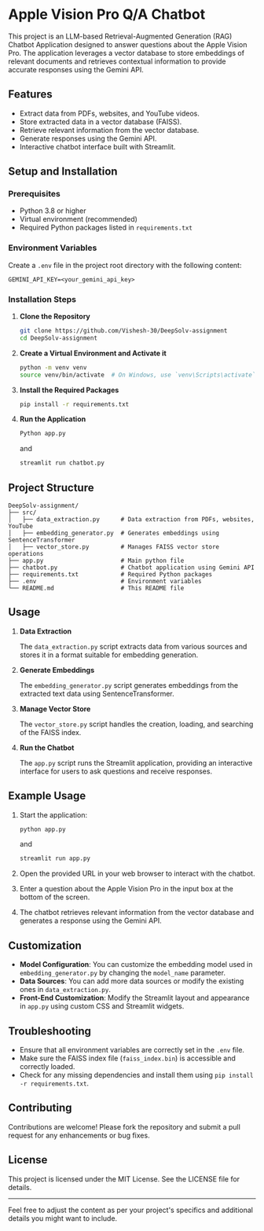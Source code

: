 # Apple Vision Pro Q/A Chatbot

This project is an LLM-based Retrieval-Augmented Generation (RAG) Chatbot Application designed to answer questions about the Apple Vision Pro. The application leverages a vector database to store embeddings of relevant documents and retrieves contextual information to provide accurate responses using the Gemini API.

## Features

- Extract data from PDFs, websites, and YouTube videos.
- Store extracted data in a vector database (FAISS).
- Retrieve relevant information from the vector database.
- Generate responses using the Gemini API.
- Interactive chatbot interface built with Streamlit.

## Setup and Installation

### Prerequisites

- Python 3.8 or higher
- Virtual environment (recommended)
- Required Python packages listed in `requirements.txt`

### Environment Variables

Create a `.env` file in the project root directory with the following content:

```env
GEMINI_API_KEY=<your_gemini_api_key>
```

### Installation Steps

1. **Clone the Repository**

    ```bash
    git clone https://github.com/Vishesh-30/DeepSolv-assignment
    cd DeepSolv-assignment
    ```

2. **Create a Virtual Environment and Activate it**

    ```bash
    python -m venv venv
    source venv/bin/activate  # On Windows, use `venv\Scripts\activate`
    ```

3. **Install the Required Packages**

    ```bash
    pip install -r requirements.txt
    ```

4. **Run the Application**

    ```bash
    Python app.py
    ```
    and
    ```bash
    streamlit run chatbot.py
    ```

## Project Structure

```plaintext
DeepSolv-assignment/
├── src/
│   ├── data_extraction.py      # Data extraction from PDFs, websites, YouTube
│   ├── embedding_generator.py  # Generates embeddings using SentenceTransformer
│   ├── vector_store.py         # Manages FAISS vector store operations
├── app.py                      # Main python file
├── chatbot.py                  # Chatbot application using Gemini API
├── requirements.txt            # Required Python packages
├── .env                        # Environment variables
└── README.md                   # This README file
```

## Usage

1. **Data Extraction**

   The `data_extraction.py` script extracts data from various sources and stores it in a format suitable for embedding generation.

2. **Generate Embeddings**

   The `embedding_generator.py` script generates embeddings from the extracted text data using SentenceTransformer.

3. **Manage Vector Store**

   The `vector_store.py` script handles the creation, loading, and searching of the FAISS index.

4. **Run the Chatbot**

   The `app.py` script runs the Streamlit application, providing an interactive interface for users to ask questions and receive responses.

## Example Usage

1. Start the application:
    ```bash
    python app.py
    ```
    and

    ```bash
    streamlit run app.py
    ```

2. Open the provided URL in your web browser to interact with the chatbot.

3. Enter a question about the Apple Vision Pro in the input box at the bottom of the screen.

4. The chatbot retrieves relevant information from the vector database and generates a response using the Gemini API.

## Customization

- **Model Configuration**: You can customize the embedding model used in `embedding_generator.py` by changing the `model_name` parameter.
- **Data Sources**: You can add more data sources or modify the existing ones in `data_extraction.py`.
- **Front-End Customization**: Modify the Streamlit layout and appearance in `app.py` using custom CSS and Streamlit widgets.

## Troubleshooting

- Ensure that all environment variables are correctly set in the `.env` file.
- Make sure the FAISS index file (`faiss_index.bin`) is accessible and correctly loaded.
- Check for any missing dependencies and install them using `pip install -r requirements.txt`.

## Contributing

Contributions are welcome! Please fork the repository and submit a pull request for any enhancements or bug fixes.

## License

This project is licensed under the MIT License. See the LICENSE file for details.

---

Feel free to adjust the content as per your project's specifics and additional details you might want to include.
